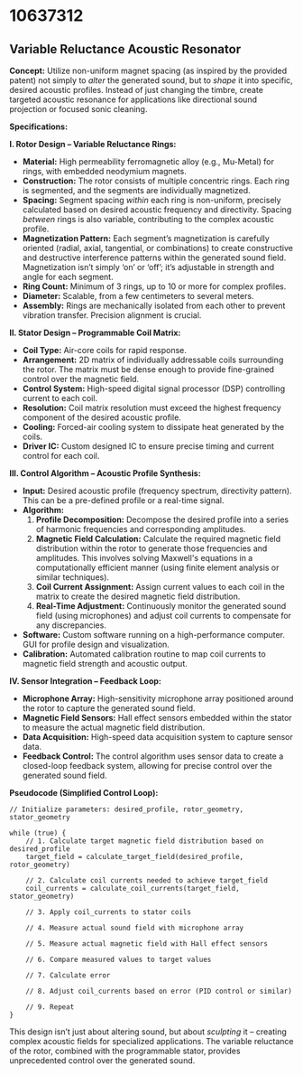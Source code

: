 # 10637312

## Variable Reluctance Acoustic Resonator

**Concept:** Utilize non-uniform magnet spacing (as inspired by the provided patent) not simply to *alter* the generated sound, but to *shape* it into specific, desired acoustic profiles.  Instead of just changing the timbre, create targeted acoustic resonance for applications like directional sound projection or focused sonic cleaning.

**Specifications:**

**I. Rotor Design – Variable Reluctance Rings:**

*   **Material:** High permeability ferromagnetic alloy (e.g., Mu-Metal) for rings, with embedded neodymium magnets.
*   **Construction:** The rotor consists of multiple concentric rings.  Each ring is segmented, and the segments are individually magnetized.
*   **Spacing:**  Segment spacing *within* each ring is non-uniform, precisely calculated based on desired acoustic frequency and directivity.  Spacing *between* rings is also variable, contributing to the complex acoustic profile.
*   **Magnetization Pattern:** Each segment’s magnetization is carefully oriented (radial, axial, tangential, or combinations) to create constructive and destructive interference patterns within the generated sound field.  Magnetization isn’t simply ‘on’ or ‘off’; it’s adjustable in strength and angle for each segment.
*   **Ring Count:** Minimum of 3 rings, up to 10 or more for complex profiles.
*   **Diameter:** Scalable, from a few centimeters to several meters.
*   **Assembly:** Rings are mechanically isolated from each other to prevent vibration transfer. Precision alignment is crucial.

**II. Stator Design – Programmable Coil Matrix:**

*   **Coil Type:** Air-core coils for rapid response.
*   **Arrangement:** 2D matrix of individually addressable coils surrounding the rotor. The matrix must be dense enough to provide fine-grained control over the magnetic field.
*   **Control System:** High-speed digital signal processor (DSP) controlling current to each coil.
*   **Resolution:** Coil matrix resolution must exceed the highest frequency component of the desired acoustic profile.
*   **Cooling:** Forced-air cooling system to dissipate heat generated by the coils.
*   **Driver IC:** Custom designed IC to ensure precise timing and current control for each coil.

**III. Control Algorithm – Acoustic Profile Synthesis:**

*   **Input:** Desired acoustic profile (frequency spectrum, directivity pattern). This can be a pre-defined profile or a real-time signal.
*   **Algorithm:**
    1.  **Profile Decomposition:** Decompose the desired profile into a series of harmonic frequencies and corresponding amplitudes.
    2.  **Magnetic Field Calculation:** Calculate the required magnetic field distribution within the rotor to generate those frequencies and amplitudes.  This involves solving Maxwell's equations in a computationally efficient manner (using finite element analysis or similar techniques).
    3.  **Coil Current Assignment:** Assign current values to each coil in the matrix to create the desired magnetic field distribution.
    4.  **Real-Time Adjustment:** Continuously monitor the generated sound field (using microphones) and adjust coil currents to compensate for any discrepancies.
*   **Software:** Custom software running on a high-performance computer.  GUI for profile design and visualization.
*   **Calibration:** Automated calibration routine to map coil currents to magnetic field strength and acoustic output.

**IV. Sensor Integration – Feedback Loop:**

*   **Microphone Array:** High-sensitivity microphone array positioned around the rotor to capture the generated sound field.
*   **Magnetic Field Sensors:** Hall effect sensors embedded within the stator to measure the actual magnetic field distribution.
*   **Data Acquisition:** High-speed data acquisition system to capture sensor data.
*   **Feedback Control:** The control algorithm uses sensor data to create a closed-loop feedback system, allowing for precise control over the generated sound field.



**Pseudocode (Simplified Control Loop):**

```
// Initialize parameters: desired_profile, rotor_geometry, stator_geometry

while (true) {
    // 1. Calculate target magnetic field distribution based on desired_profile
    target_field = calculate_target_field(desired_profile, rotor_geometry)

    // 2. Calculate coil currents needed to achieve target_field
    coil_currents = calculate_coil_currents(target_field, stator_geometry)

    // 3. Apply coil_currents to stator coils

    // 4. Measure actual sound field with microphone array

    // 5. Measure actual magnetic field with Hall effect sensors

    // 6. Compare measured values to target values

    // 7. Calculate error

    // 8. Adjust coil_currents based on error (PID control or similar)

    // 9. Repeat
}
```



This design isn’t just about altering sound, but about *sculpting* it – creating complex acoustic fields for specialized applications.  The variable reluctance of the rotor, combined with the programmable stator, provides unprecedented control over the generated sound.